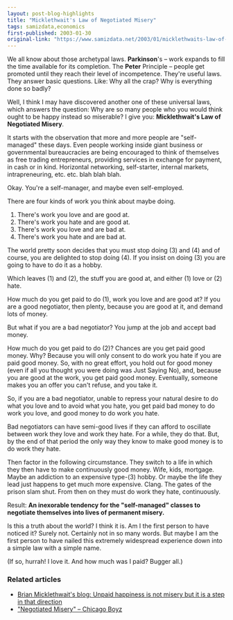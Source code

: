 ```yaml
---
layout: post-blog-highlights
title: "Micklethwait's Law of Negotiated Misery"
tags: samizdata,economics
first-published: 2003-01-30
original-link: "https://www.samizdata.net/2003/01/micklethwaits-law-of-negotiate/"
---
```

We all know about those archetypal laws.  <b>Parkinson</b>'s &ndash; work expands to fill the time available for its completion.  The <b>Peter</b> Principle &ndash; people get promoted until they reach their level of incompetence.  They're useful laws.  They answer basic questions.  Like: Why all the crap? Why is everything done so badly?

Well, I think I may have discovered another one of these universal laws, which answers the question: Why are so many people who you would think ought to be happy instead so miserable?  I give you: <b>Micklethwait's Law of Negotiated Misery</b>.

It starts with the observation that more and more people are "self-managed" these days.  Even people working inside giant business or governmental bureaucracies are being encouraged to think of themselves as free trading entrepreneurs, providing services in exchange for payment, in cash or in kind.  Horizontal networking, self-starter, internal markets, intrapreneuring, etc. etc. blah blah blah.

Okay.  You're a self-manager, and maybe even self-employed.

There are four kinds of work you think about maybe doing.

<OL><LI>There's work you love and are good at.</LI>
<LI>There's work you hate and are good at.</LI>
<LI>There's work you love and are bad at.</LI>
<LI>There's work you hate and are bad at.</LI></OL>

The world pretty soon decides that you must stop doing (3) and (4) and of course, you are delighted to stop doing (4).  If you insist on doing (3) you are going to have to do it as a hobby.

Which leaves (1) and (2), the stuff you are good at, and either (1) love or (2) hate.

How much do you get paid to do (1), work you love and are good at?  If you are a good negotiator, then plenty, because you are good at it, and demand lots of money.

But what if you are a bad negotiator?  You jump at the job and accept bad money.

How much do you get paid to do (2)?  Chances are you get paid good money.  Why?  Because you will only consent to do work you hate if you are paid good money.  So, with no great effort, you hold out for good money (even if all you thought you were doing was Just Saying No), and, because you are good at the work, you get paid good money.  Eventually, someone makes you an offer you can't refuse, and you take it.

So, if you are a bad negotiator, unable to repress your natural desire to do what you love and to avoid what you hate, you get paid bad money to do work you love, and good money to do work you hate.

Bad negotiators can have semi-good lives if they can afford to oscillate between work they love and work they hate.  For a while, they do that.  But, by the end of that period the only way they know to make good money is to do work they hate.

Then factor in the following circumstance.  They switch to a life in which they then have to make continuously good money.  Wife, kids, mortgage.  Maybe an addiction to an expensive type-(3) hobby.  Or maybe the life they lead just happens to get much more expensive.  Clang.  The gates of the prison slam shut.  From then on they must do work they hate, continuously.

Result: <b>An inexorable tendency for the "self-managed" classes to negotiate themselves into lives of permanent misery.</b>

Is this a truth about the world?  I think it is.  Am I the first person to have noticed it?  Surely not.  Certainly not in so many words.  But maybe I am the first person to have nailed this extremely widespread experience down into a simple law with a simple name.

(If so, hurrah!  I love it.  And how much was I paid?  Bugger all.)

### Related articles

* [Brian Micklethwait's blog: Unpaid happiness is not misery but it is a step in that direction](http://www.brianmicklethwait.com/index.php/weblog/unpaid_happiness_is_not_misery_but_it_is_a_step_in_that_direction/)
* ["Negotiated Misery" – Chicago Boyz](https://chicagoboyz.net/archives/1342.html)
